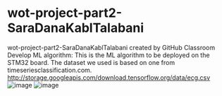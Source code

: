 # wot-project-part2-SaraDanaKablTalabani
wot-project-part2-SaraDanaKablTalabani created by GitHub Classroom
Develop ML algorithm: This is the ML algorithm to be deployed on the STM32 board.
The dataset we used is based on one from timeseriesclassification.com.
http://storage.googleapis.com/download.tensorflow.org/data/ecg.csv
![image](https://user-images.githubusercontent.com/101463904/184197986-985016a6-a92e-436e-94ae-5532da56c030.png)
![image](https://user-images.githubusercontent.com/101463904/184198177-af564f21-65e5-49a8-96e5-2cf5d2d8c5d9.png)
